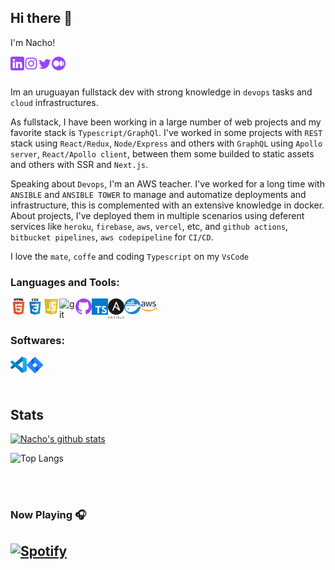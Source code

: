 ## Hi there 👋 

I'm Nacho!

<a href="https://linkedin.com/in/ibarretorey" target="_blank"><img align="left" alt="Ignacio Barreto | LinkedIn" width="22px" src="./static/linkedin.svg" /></a>
<a href="https://instagram.com/ibarretorey" target="_blank"><img align="left" alt="Ignacio Barreto | Instagram" width="22px" src="./static/insta.svg" /></a>
<a href="https://twitter.com/liveofit" target="_blank"><img align="left" alt="Ignacio Barreto | Twitter" width="22px" src="./static/twitter.svg" /></a>
<a href="https://medium.com/@ibarretorey" target="_blank"><img align="left" alt="Ignacio Barreto | Medium" width="22px" src="./static/medium.svg" /></a>

<br />
<br />

Im an uruguayan fullstack dev with strong knowledge in `devops` tasks and `cloud` infrastructures.
<!-- <a href="https://ibary.info" target="_blank"><img align="left" alt="ibary.info" width="22px" src="./static/www.svg" /></a> -->

As fullstack, I have been working in a large number of web projects and my favorite stack is `Typescript/GraphQl`. I've worked in some projects with `REST` stack using `React/Redux`, `Node/Express` and others with `GraphQL` using `Apollo server`, `React/Apollo client`, between them some builded to static assets and others with SSR and `Next.js`.

Speaking about `Devops`, I'm an AWS teacher. I've worked for a long time with `ANSIBLE` and `ANSIBLE TOWER` to manage and automatize deployments and infrastructure, this is complemented with an extensive knowledge in docker. About projects, I've deployed them in multiple scenarios using deferent services like `heroku`, `firebase`, `aws`, `vercel`, etc, and `github actions`, `bitbucket pipelines`, `aws codepipeline` for `CI/CD`.

I love the `mate`, `coffe` and coding `Typescript` on my `VsCode`

### Languages and Tools:

<a href="https://www.w3.org/html/" target="_blank"><img align="left" alt="HTML5" width="26px" src="https://raw.githubusercontent.com/github/explore/80688e429a7d4ef2fca1e82350fe8e3517d3494d/topics/html/html.png" /></a>
<a href="https://www.w3schools.com/css/" target="_blank"><img align="left" alt="CSS3" width="26px" src="https://raw.githubusercontent.com/github/explore/80688e429a7d4ef2fca1e82350fe8e3517d3494d/topics/css/css.png" /></a>
<img align="left" alt="Javascript" width="26px" src="./static/javascript.jpg" />
<a href="https://git-scm.com/" target="_blank"> <img align="left" alt="git" width="26px" src="https://www.vectorlogo.zone/logos/git-scm/git-scm-icon.svg"/></a>
<img align="left" alt="GitHub" width="26px" src="./static/github.svg" />
<img align="left" alt="Typescript" width="26px" src="./static/typescript.png" />
<img align="left" alt="Ansible" width="26px" src="./static/ansible1.png" />
<img align="left" alt="Docker" width="26px" src="./static/docker.png" />
<img align="left" alt="AWS" width="26px" src="./static/aws.png" />

<br />
<br />

### Softwares:

<img align="left" alt="Visual Studio Code" width="26px" src="https://raw.githubusercontent.com/github/explore/80688e429a7d4ef2fca1e82350fe8e3517d3494d/topics/visual-studio-code/visual-studio-code.png" />

<img align="left" alt="Jira" width="26px" src="./static/jira.png" />


<br />
<br />
<br />

## Stats

[![Nacho's github stats](https://github-readme-stats.vercel.app/api?username=liveofit&count_private=true&show_icons=true&theme=midnight-purple)](https://github.com/liveofit/github-readme-stats)

![Top Langs](https://github-readme-stats.vercel.app/api/top-langs/?count_private=true&username=liveofit&hide_title=true&show_icons=true&theme=midnight-purple)

<br />
<br />

### Now Playing 🎧

[![Spotify](https://spotify-playing-now-six.vercel.app/api/spotify)](https://open.spotify.com/user/22mo2qebajoml4yq76zubglmi)
<br/>
---
